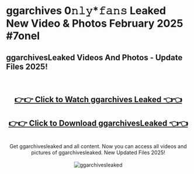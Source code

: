 # ggarchives 0𝚗𝚕𝚢*𝚏𝚊𝚗𝚜 Leaked New Video & Photos February 2025 #7onel

<h2>ggarchivesLeaked Videos And Photos - Update Files 2025!</h2>
<br>
<div align="center">
<h2><a href="https://mediaupload.pro?title=ggarchives&ref=11F" rel="nofollow">👉👉 Click to Watch ggarchives Leaked 👈👈</a></h2>
<h2><a href="https://mediaupload.pro?title=ggarchives&ref=11F" rel="nofollow">👉👉 Click to Download ggarchivesLeaked 👈👈</a></h2>
<br>
Get ggarchivesleaked and all content. Now you can access all videos and pictures of ggarchivesleaked. New Updated Files 2025!
<br>
<br>
<a href="https://mediaupload.pro?title=ggarchives&ref=11F" rel="nofollow" data-target="animated-image.originalLink"><img src="https://i.ibb.co/Gkj2r4b/banner.png" alt="ggarchivesleaked" style="max-width: 100%; display: inline-block;" data-target="animated-image.originalImage"></a>
</div>
<br>

